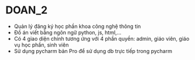# DOAN_2
+ Quản lý đăng ký học phần khoa công nghệ thông tin
+ Đồ án viết bằng ngôn ngữ python, js, html,...
+ Có 4 giao diện chính tương ứng với 4 phần quyền: admin, giáo viên, giáo vụ học phần, sinh viên
+ Sử dụng pycharm bản Pro để sử dụng db trực tiếp trong pycharm
